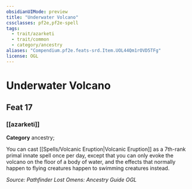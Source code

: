 ```yaml
---
obsidianUIMode: preview
title: "Underwater Volcano"
cssclasses: pf2e,pf2e-spell
tags:
  - trait/azarketi
  - trait/common
  - category/ancestry
aliases: "Compendium.pf2e.feats-srd.Item.UOL44Qm1rOVD5TFg"
license: OGL
---
```

# Underwater Volcano
## Feat 17
### [[azarketi]]

**Category** ancestry; 




You can cast [[Spells/Volcanic Eruption|Volcanic Eruption]] as a 7th-rank primal innate spell once per day, except that you can only evoke the volcano on the floor of a body of water, and the effects that normally happen to flying creatures happen to swimming creatures instead.

*Source: Pathfinder Lost Omens: Ancestry Guide*
*OGL*